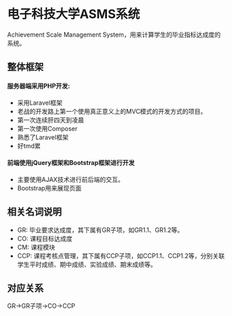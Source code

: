 # 电子科技大学ASMS系统
Achievement Scale Management System，用来计算学生的毕业指标达成度的系统。
## 整体框架

#### 服务器端采用PHP开发:
- 采用Laravel框架
- 老战的开发路上第一个使用真正意义上的MVC模式的开发方式的项目。
- 第一次连续肝四天到凌晨
- 第一次使用Composer
- 熟悉了Laravel框架
- 好tmd累

#### 前端使用jQuery框架和Bootstrap框架进行开发
- 主要使用AJAX技术进行前后端的交互。
- Bootstrap用来展现页面

## 相关名词说明
- GR: 毕业要求达成度，其下属有GR子项，如GR1.1、GR1.2等。
- CO: 课程目标达成度
- CM: 课程模块
- CCP: 课程考核点管理，其下属有CCP子项，如CCP1.1、CCP1.2等，分别关联学生平时成绩、期中成绩、实验成绩、期末成绩等。

## 对应关系
GR->GR子项->CO->CCP     
